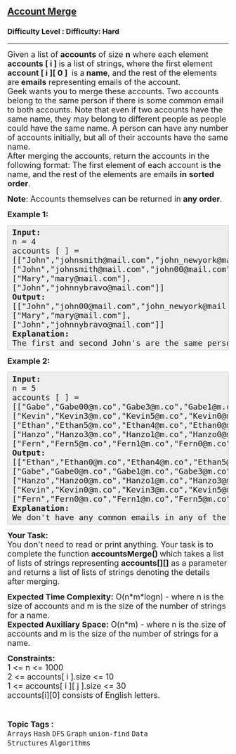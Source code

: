 <h2><a href="https://www.geeksforgeeks.org/problems/account-merge/1?page=4&difficulty=Hard&sortBy=submissions">Account Merge</a></h2><h3>Difficulty Level : Difficulty: Hard</h3><hr><div class="problems_problem_content__Xm_eO"><p><span style="font-size: 18px;">Given a list&nbsp;of <strong>accounts</strong> of size <strong>n</strong> where each element <strong>accounts [ i ] </strong>is a list&nbsp;of strings, where the first element <strong>account [ i ][ 0 ]&nbsp;</strong> is a<strong> name</strong>, and the rest of the elements are<strong> emails</strong> representing emails of the account.<br>Geek wants you to merge these accounts. Two accounts belong to the same person if there is some common email to both accounts. Note that even if two accounts have the same name, they may belong to different people as people could have the same name. A person can have any number of accounts initially, but all of their accounts have the same name.<br>After merging the accounts, return the accounts in the following format: The first element of each account is the name, and the rest of the elements are emails <strong>in</strong> <strong>sorted order</strong>.</span></p>
<p><span style="font-size: 18px;"><strong>Note</strong>: Accounts themselves can be returned in <strong>any order</strong>.</span></p>
<p><span style="font-size: 18px;"><strong>Example 1:</strong></span></p>
<pre style="background: #eeeeee; border: 1px solid #cccccc; padding: 5px 10px; --darkreader-inline-bgimage: initial; --darkreader-inline-bgcolor: #222426; --darkreader-inline-border-top: #3e4446; --darkreader-inline-border-right: #3e4446; --darkreader-inline-border-bottom: #3e4446; --darkreader-inline-border-left: #3e4446;"><span style="font-size: 18px;"><strong>Input:</strong><br>n = 4<br>accounts [ ] =<br>[["John","johnsmith@mail.com","john_newyork@mail.com"],<br>["John","johnsmith@mail.com","john00@mail.com"],<br>["Mary","mary@mail.com"],<br>["John","johnnybravo@mail.com"]]<br><strong>Output:</strong><br>[["John","john00@mail.com","john_newyork@mail.com", "johnsmith@mail.com"],<br>["Mary","mary@mail.com"],<br>["John","johnnybravo@mail.com"]]<br><strong>Explanation:</strong><br>The first and second John's are the same person as they have the common email "johnsmith@mail.com". The third John and Mary are different people as none of their email addresses are used by other accounts.We could return these arrays in any order, for example, the answer [['Mary', 'mary@mail.com'], ['John', 'johnnybravo@mail.com'], ['John', 'john00@mail.com', 'john_newyork@mail.com', 'johnsmith@mail.com']] would still be accepted.</span></pre>
<p><span style="font-size: 18px;"><strong>Example 2:</strong></span></p>
<pre style="background: #eeeeee; border: 1px solid #cccccc; padding: 5px 10px; --darkreader-inline-bgimage: initial; --darkreader-inline-bgcolor: #222426; --darkreader-inline-border-top: #3e4446; --darkreader-inline-border-right: #3e4446; --darkreader-inline-border-bottom: #3e4446; --darkreader-inline-border-left: #3e4446;"><span style="font-size: 18px;"><strong>Input:</strong><br>n = 5<br>accounts [ ] =<br>[["Gabe","Gabe00@m.co","Gabe3@m.co","Gabe1@m.co"],<br>["Kevin","Kevin3@m.co","Kevin5@m.co","Kevin0@m.co"],<br>["Ethan","Ethan5@m.co","Ethan4@m.co","Ethan0@m.co"],<br>["Hanzo","Hanzo3@m.co","Hanzo1@m.co","Hanzo0@m.co"],<br>["Fern","Fern5@m.co","Fern1@m.co","Fern0@m.co"]]<br><strong>Output:</strong><br>[["Ethan","Ethan0@m.co","Ethan4@m.co","Ethan5@m.co"],<br>["Gabe","Gabe0@m.co","Gabe1@m.co","Gabe3@m.co"],<br>["Hanzo","Hanzo0@m.co","Hanzo1@m.co","Hanzo3@m.co"],<br>["Kevin","Kevin0@m.co","Kevin3@m.co","Kevin5@m.co"],<br>["Fern","Fern0@m.co","Fern1@m.co","Fern5@m.co"]]<br><strong>Explanation:</strong><br>We don't have any common emails in any of the users. We just sorted the emails of each person and we return a array of emails.(The details can be returned in any order).</span></pre>
<p><span style="font-size: 18px;"><strong>Your Task:</strong><br>You don't need to read or print anything. Your task is to complete the function&nbsp;<strong>accountsMerge</strong><strong>()&nbsp;</strong>which takes a list of lists of strings representing <strong>accounts[][]</strong> as a parameter and returns a list of lists of strings denoting the details after merging.</span></p>
<p><span style="font-size: 18px;"><strong>Expected Time Complexity:</strong> O(n*m*logn) - where n is the size of accounts and m is the size of the number of strings for a name.<br><strong>Expected Auxiliary Space:</strong> O(n*m) - where n is the size of accounts and m is the size of the number of strings for a name.</span></p>
<p><span style="font-size: 18px;"><strong>Constraints:<br></strong></span><span style="font-size: 18px;">1 &lt;= n &lt;= 1000<br></span><span style="font-size: 18px;">2 &lt;= accounts[ i ].size&nbsp;&lt;= 10<br></span><span style="font-size: 18px;">1 &lt;= accounts[ i ][ j ].size &lt;= 30<br></span><span style="font-size: 18px;">accounts[i][0] consists of English letters.</span></p></div><br><p><span style=font-size:18px><strong>Topic Tags : </strong><br><code>Arrays</code>&nbsp;<code>Hash</code>&nbsp;<code>DFS</code>&nbsp;<code>Graph</code>&nbsp;<code>union-find</code>&nbsp;<code>Data Structures</code>&nbsp;<code>Algorithms</code>&nbsp;
